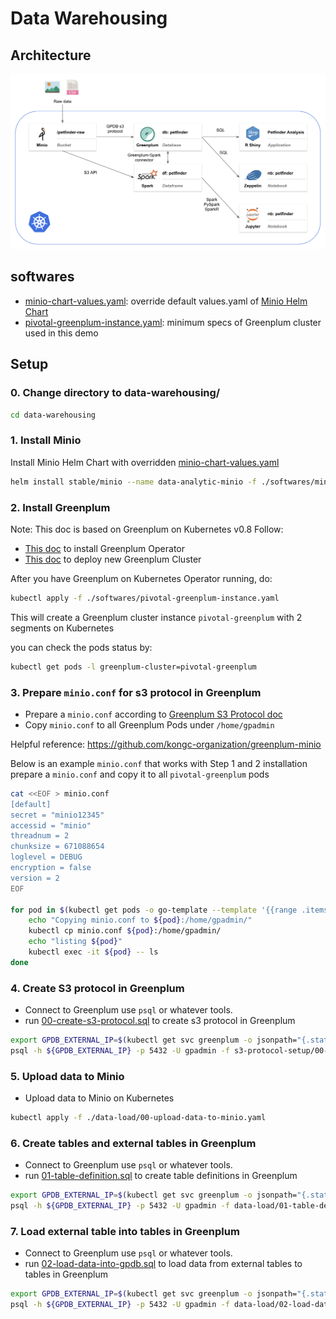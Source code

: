 # Data Warehousing

## Architecture

![Data Analytic Architecture](data-analytic-architecture.png)

## softwares

- [minio-chart-values.yaml](softwares/minio-chart-values.yaml): override default values.yaml of [Minio Helm Chart](https://github.com/helm/charts/tree/master/stable/minio)
- [pivotal-greenplum-instance.yaml](softwares/pivotal-greenplum-instance.yaml): minimum specs of Greenplum cluster used in this demo

## Setup

### 0. Change directory to data-warehousing/

```sh
cd data-warehousing
```

### 1. Install Minio

Install Minio Helm Chart with overridden [minio-chart-values.yaml](softwares/minio-chart-values.yaml)

```bash
helm install stable/minio --name data-analytic-minio -f ./softwares/minio-chart-values.yaml --version 2.3.0
```

### 2. Install Greenplum

Note: This doc is based on Greenplum on Kubernetes v0.8
Follow:
- [This doc](http://greenplum-kubernetes.docs.pivotal.io/v080/installing.html) to install Greenplum Operator
- [This doc](http://greenplum-kubernetes.docs.pivotal.io/v080/deploy-operator.html) to deploy new Greenplum Cluster

After you have Greenplum on Kubernetes Operator running, do:
```bash
kubectl apply -f ./softwares/pivotal-greenplum-instance.yaml
```

This will create a Greenplum cluster instance `pivotal-greenplum` with 2 segments on Kubernetes

you can check the pods status by:
```bash
kubectl get pods -l greenplum-cluster=pivotal-greenplum
```

### 3. Prepare `minio.conf` for s3 protocol in Greenplum
- Prepare a `minio.conf` according to [Greenplum S3 Protocol doc](https://gpdb.docs.pivotal.io/5150/admin_guide/external/g-s3-protocol.html#amazon-emr__s3_config_file)
- Copy `minio.conf` to all Greenplum Pods under `/home/gpadmin`

Helpful reference: https://github.com/kongc-organization/greenplum-minio

Below is an example `minio.conf` that works with Step 1 and 2 installation
prepare a `minio.conf` and copy it to all `pivotal-greenplum` pods
```bash
cat <<EOF > minio.conf
[default]
secret = "minio12345"
accessid = "minio"
threadnum = 2
chunksize = 671088654
loglevel = DEBUG
encryption = false
version = 2
EOF

for pod in $(kubectl get pods -o go-template --template '{{range .items}}{{.metadata.name}}{{"\n"}}{{end}}' -l greenplum-cluster=pivotal-greenplum);do
    echo "Copying minio.conf to ${pod}:/home/gpadmin/"
    kubectl cp minio.conf ${pod}:/home/gpadmin/
    echo "listing ${pod}"
    kubectl exec -it ${pod} -- ls
done
```

### 4. Create S3 protocol in Greenplum

- Connect to Greenplum use `psql` or whatever tools. 
- run [00-create-s3-protocol.sql](s3-protocol-setup/00-create-s3-protocol.sql) to create s3 protocol in Greenplum


```bash
export GPDB_EXTERNAL_IP=$(kubectl get svc greenplum -o jsonpath="{.status.loadBalancer.ingress[0].ip}")
psql -h ${GPDB_EXTERNAL_IP} -p 5432 -U gpadmin -f s3-protocol-setup/00-create-s3-protocol.sql
```

### 5. Upload data to Minio

- Upload data to Minio on Kubernetes

```bash
kubectl apply -f ./data-load/00-upload-data-to-minio.yaml
```

### 6. Create tables and external tables in Greenplum

- Connect to Greenplum use `psql` or whatever tools. 
- run [01-table-definition.sql](data-load/01-table-definition.sql) to create table definitions in Greenplum

```bash
export GPDB_EXTERNAL_IP=$(kubectl get svc greenplum -o jsonpath="{.status.loadBalancer.ingress[0].ip}")
psql -h ${GPDB_EXTERNAL_IP} -p 5432 -U gpadmin -f data-load/01-table-definition.sql
```

### 7. Load external table into tables in Greenplum

- Connect to Greenplum use `psql` or whatever tools. 
- run [02-load-data-into-gpdb.sql](data-load/02-load-data-into-gpdb.sql) to load data from external tables to tables in Greenplum

```bash
export GPDB_EXTERNAL_IP=$(kubectl get svc greenplum -o jsonpath="{.status.loadBalancer.ingress[0].ip}")
psql -h ${GPDB_EXTERNAL_IP} -p 5432 -U gpadmin -f data-load/02-load-data-into-gpdb.sql
```
